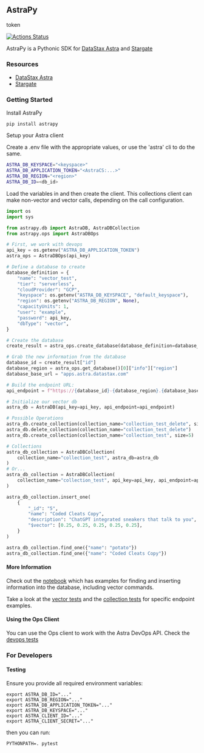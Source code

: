 ## AstraPy

token

[![Actions Status](https://github.com/datastax/astrapy/workflows/Tests/badge.svg)](https://github.com/datastax/astrapy/actions)

AstraPy is a Pythonic SDK for [DataStax Astra](https://astra.datastax.com) and [Stargate](https://stargate.io/)

### Resources

- [DataStax Astra](https://astra.datastax.com)
- [Stargate](https://stargate.io/)

### Getting Started

Install AstraPy

```shell
pip install astrapy
```

Setup your Astra client

Create a .env file with the appropriate values, or use the 'astra' cli to do the same.

```bash
ASTRA_DB_KEYSPACE="<keyspace>"
ASTRA_DB_APPLICATION_TOKEN="<AstraCS:...>"
ASTRA_DB_REGION="<region>"
ASTRA_DB_ID=<db_id>
```

Load the variables in and then create the client. This collections client can make non-vector and vector calls, depending on the call configuration.

```python
import os
import sys

from astrapy.db import AstraDB, AstraDBCollection
from astrapy.ops import AstraDBOps

# First, we work with devops
api_key = os.getenv("ASTRA_DB_APPLICATION_TOKEN")
astra_ops = AstraDBOps(api_key)

# Define a database to create
database_definition = {
    "name": "vector_test",
    "tier": "serverless",
    "cloudProvider": "GCP",
    "keyspace": os.getenv("ASTRA_DB_KEYSPACE", "default_keyspace"),
    "region": os.getenv("ASTRA_DB_REGION", None),
    "capacityUnits": 1,
    "user": "example",
    "password": api_key,
    "dbType": "vector",
}

# Create the database
create_result = astra_ops.create_database(database_definition=database_definition)

# Grab the new information from the database
database_id = create_result["id"]
database_region = astra_ops.get_database()[0]["info"]["region"]
database_base_url = "apps.astra.datastax.com"

# Build the endpoint URL:
api_endpoint = f"https://{database_id}-{database_region}.{database_base_url}"

# Initialize our vector db
astra_db = AstraDB(api_key=api_key, api_endpoint=api_endpoint)

# Possible Operations
astra_db.create_collection(collection_name="collection_test_delete", size=5)
astra_db.delete_collection(collection_name="collection_test_delete")
astra_db.create_collection(collection_name="collection_test", size=5)

# Collections
astra_db_collection = AstraDBCollection(
    collection_name="collection_test", astra_db=astra_db
)
# Or...
astra_db_collection = AstraDBCollection(
    collection_name="collection_test", api_key=api_key, api_endpoint=api_endpoint
)

astra_db_collection.insert_one(
    {
        "_id": "5",
        "name": "Coded Cleats Copy",
        "description": "ChatGPT integrated sneakers that talk to you",
        "$vector": [0.25, 0.25, 0.25, 0.25, 0.25],
    }
)

astra_db_collection.find_one({"name": "potato"})
astra_db_collection.find_one({"name": "Coded Cleats Copy"})
```

#### More Information

Check out the [notebook](https://colab.research.google.com/github/synedra/astra_vector_examples/blob/main/notebook/vector.ipynb#scrollTo=f04a1806) which has examples for finding and inserting information into the database, including vector commands.

Take a look at the [vector tests](https://github.com/datastax/astrapy/blob/master/tests/astrapy/test_collections.py) and the [collection tests](https://github.com/datastax/astrapy/blob/master/tests/astrapy/test_collections.py) for specific endpoint examples.

#### Using the Ops Client

You can use the Ops client to work with the Astra DevOps API. Check the [devops tests](https://github.com/datastax/astrapy/blob/master/tests/astrapy/test_devops.py)

### For Developers

#### Testing

Ensure you provide all required environment variables:

```
export ASTRA_DB_ID="..."
export ASTRA_DB_REGION="..."
export ASTRA_DB_APPLICATION_TOKEN="..."
export ASTRA_DB_KEYSPACE="..."
export ASTRA_CLIENT_ID="..."
export ASTRA_CLIENT_SECRET="..."
```

then you can run:

```
PYTHONPATH=. pytest
```
